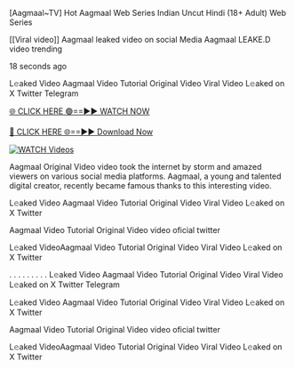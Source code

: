 [Aagmaal~TV] Hot Aagmaal Web Series Indian Uncut Hindi (18+ Adult) Web Series

[[Viral video]] Aagmaal leaked video on social Media Aagmaal LEAKE.D video trending

18 seconds ago

L𝚎aked Video Aagmaal Video Tutorial Original Video Viral Video L𝚎aked on X Twitter Telegram

[🌐 CLICK HERE 🟢==►► WATCH NOW](https://russelviper69.blogspot.com/p/leaked-video.html)

[🔴 CLICK HERE 🌐==►► Download Now](https://russelviper69.blogspot.com/p/leaked-video.html)

[![WATCH Videos](https://i.imgur.com/dJHk4Zq.gif)](https://russelviper69.blogspot.com/p/leaked-video.html)

Aagmaal Original Video video took the internet by storm and amazed viewers on various social media platforms. Aagmaal, a young and talented digital creator, recently became famous thanks to this interesting video.

L𝚎aked Video Aagmaal Video Tutorial Original Video Viral Video L𝚎aked on X Twitter

Aagmaal Video Tutorial Original Video video oficial twitter

L𝚎aked VideoAagmaal Video Tutorial Original Video Viral Video L𝚎aked on X Twitter

. . . . . . . . . L𝚎aked Video Aagmaal Video Tutorial Original Video Viral Video L𝚎aked on X Twitter Telegram

L𝚎aked Video Aagmaal Video Tutorial Original Video Viral Video L𝚎aked on X Twitter

Aagmaal Video Tutorial Original Video video oficial twitter

L𝚎aked VideoAagmaal Video Tutorial Original Video Viral Video L𝚎aked on X Twitter